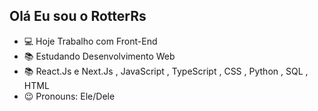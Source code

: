 ## Olá Eu sou o RotterRs

- 💻 Hoje Trabalho com Front-End
- 📚 Estudando Desenvolvimento Web
- 📚 React.Js e Next.Js , JavaScript , TypeScript , CSS , Python , SQL , HTML
- 😉 Pronouns: Ele/Dele

